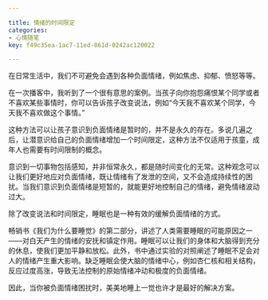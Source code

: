 ```yaml
---

title: 情绪的时间限定
categories:
- 心情随笔
key: f49c35ea-1ac7-11ed-861d-0242ac120022

---
```


在日常生活中，我们不可避免会遇到各种负面情绪，例如焦虑、抑郁、愤怒等等。

在一次播客中，我听到了一个很有意思的案例。当孩子向你抱怨痛恨某个同学或者不喜欢某些事情时，你可以告诉孩子改变说法，例如“今天我不喜欢某个同学，今天我不喜欢做这个事情。”

这种方法可以让孩子意识到负面情绪是暂时的，并不是永久的存在。多说几遍之后，让潜意识给自己的负面情绪增加一个时间限定，这种方法不仅适用于孩童，成年人也需要有时间限制的概念。

意识到一切事物包括感知，并非恒常永久，都是随时间变化的无常。这种观念可以让我们更好地应对负面情绪，既让情绪有了发泄的空间，又不会造成持续性的困扰。当我们意识到负面情绪是短暂的，就能更好地控制自己的情绪，避免情绪波动过大。

除了改变说法和时间限定，睡眠也是一种有效的缓解负面情绪的方式。

畅销书《我们为什么要睡觉》的第二部分，讲述了人类需要睡眠的可能原因之一——对白天产生的情绪的安抚和镇定作用。睡眠可以让我们的身体和大脑得到充分的休息，使我们更加平静和放松。此外，书中通过实验的对照阐述了睡眠不足会对人的情绪产生重大影响。缺乏睡眠会使大脑的情绪中心，例如杏仁核和相关结构，反应过度高涨，导致无法控制的原始情绪冲动和极度的负面情绪。

因此，当你被负面情绪困扰时，美美地睡上一觉也许才是最好的解决方案。